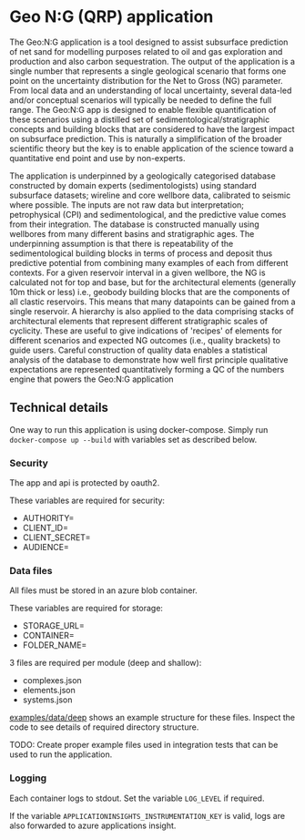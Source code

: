 # Geo N:G (QRP) application

The Geo:N:G application is a tool designed to assist subsurface prediction of net sand for modelling purposes related to oil and gas exploration and production and also carbon sequestration. The output of the application is a single number that represents a single geological scenario that forms one point on the uncertainty distribution for the Net to Gross (NG) parameter. From local data and an understanding of local uncertainty, several data-led and/or conceptual scenarios will typically be needed to define the full range. The Geo:N:G app is designed to enable flexible quantification of these scenarios using a distilled set of sedimentological/stratigraphic concepts and building blocks that are considered to have the largest impact on subsurface prediction. This is naturally a simplification of the broader scientific theory but the key is to enable application of the science toward a quantitative end point and use by non-experts.

The application is underpinned by a geologically categorised database constructed by domain experts (sedimentologists) using standard subsurface datasets; wireline and core wellbore data, calibrated to seismic where possible. The inputs are not raw data but interpretation; petrophysical (CPI) and sedimentological, and the predictive value comes from their integration. The database is constructed manually using wellbores from many different basins and stratigraphic ages. The underpinning assumption is that there is repeatability of the sedimentological building blocks in terms of process and deposit thus predictive potential from combining many examples of each from different contexts. For a given reservoir interval in a given wellbore, the NG is calculated not for top and base, but for the architectural elements (generally 10m thick or less) i.e., geobody building blocks that are the components of all clastic reservoirs. This means that many datapoints can be gained from a single reservoir. A hierarchy is also applied to the data comprising stacks of architectural elements that represent different stratigraphic scales of cyclicity. These are useful to give indications of 'recipes' of elements for different scenarios and expected NG outcomes (i.e., quality brackets) to guide users. Careful construction of quality data enables a statistical analysis of the database to demonstrate how well first principle qualitative expectations are represented quantitatively forming a QC of the numbers engine that powers the Geo:N:G application

## Technical details

One way to run this application is using docker-compose. Simply run `docker-compose up --build` with variables set as described below.

### Security

The app and api is protected by oauth2.

These variables are required for security:
- AUTHORITY=<URL to OAuth authority>
- CLIENT_ID=<OAuth client ID>
- CLIENT_SECRET=<OAuth client secret>
- AUDIENCE=<OAuth audience>

### Data files

All files must be stored in an azure blob container.

These variables are required for storage:
- STORAGE_URL=<URL to Azure blob>
- CONTAINER=<Name of blob storage container>
- FOLDER_NAME=<Folder inside the blob storage container>

3 files are required per module (deep and shallow):
- complexes.json
- elements.json
- systems.json

[examples/data/deep](examples/data/deep) shows an example structure for these files. Inspect the code to see details of required directory structure.

TODO: Create proper example files used in integration tests that can be used to run the application.

### Logging

Each container logs to stdout. Set the variable `LOG_LEVEL` if required.

If the variable `APPLICATIONINSIGHTS_INSTRUMENTATION_KEY` is valid, logs are also forwarded to azure applications insight.
